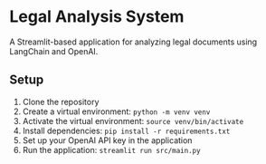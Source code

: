 # Legal Analysis System

A Streamlit-based application for analyzing legal documents using LangChain and OpenAI.

## Setup
1. Clone the repository
2. Create a virtual environment: `python -m venv venv`
3. Activate the virtual environment: `source venv/bin/activate`
4. Install dependencies: `pip install -r requirements.txt`
5. Set up your OpenAI API key in the application
6. Run the application: `streamlit run src/main.py`